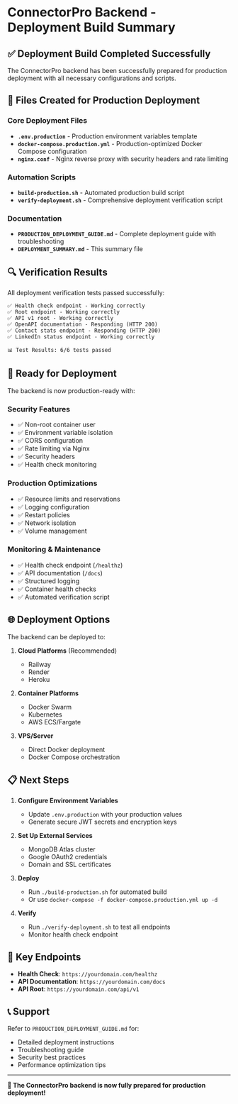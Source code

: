 # ConnectorPro Backend - Deployment Build Summary

## ✅ Deployment Build Completed Successfully

The ConnectorPro backend has been successfully prepared for production deployment with all necessary configurations and scripts.

## 📁 Files Created for Production Deployment

### Core Deployment Files
- **`.env.production`** - Production environment variables template
- **`docker-compose.production.yml`** - Production-optimized Docker Compose configuration
- **`nginx.conf`** - Nginx reverse proxy with security headers and rate limiting

### Automation Scripts
- **`build-production.sh`** - Automated production build script
- **`verify-deployment.sh`** - Comprehensive deployment verification script

### Documentation
- **`PRODUCTION_DEPLOYMENT_GUIDE.md`** - Complete deployment guide with troubleshooting
- **`DEPLOYMENT_SUMMARY.md`** - This summary file

## 🔍 Verification Results

All deployment verification tests passed successfully:

```
✅ Health check endpoint - Working correctly
✅ Root endpoint - Working correctly  
✅ API v1 root - Working correctly
✅ OpenAPI documentation - Responding (HTTP 200)
✅ Contact stats endpoint - Responding (HTTP 200)
✅ LinkedIn status endpoint - Working correctly

📊 Test Results: 6/6 tests passed
```

## 🚀 Ready for Deployment

The backend is now production-ready with:

### Security Features
- ✅ Non-root container user
- ✅ Environment variable isolation
- ✅ CORS configuration
- ✅ Rate limiting via Nginx
- ✅ Security headers
- ✅ Health check monitoring

### Production Optimizations
- ✅ Resource limits and reservations
- ✅ Logging configuration
- ✅ Restart policies
- ✅ Network isolation
- ✅ Volume management

### Monitoring & Maintenance
- ✅ Health check endpoint (`/healthz`)
- ✅ API documentation (`/docs`)
- ✅ Structured logging
- ✅ Container health checks
- ✅ Automated verification script

## 🌐 Deployment Options

The backend can be deployed to:

1. **Cloud Platforms** (Recommended)
   - Railway
   - Render
   - Heroku

2. **Container Platforms**
   - Docker Swarm
   - Kubernetes
   - AWS ECS/Fargate

3. **VPS/Server**
   - Direct Docker deployment
   - Docker Compose orchestration

## 📋 Next Steps

1. **Configure Environment Variables**
   - Update `.env.production` with your production values
   - Generate secure JWT secrets and encryption keys

2. **Set Up External Services**
   - MongoDB Atlas cluster
   - Google OAuth2 credentials
   - Domain and SSL certificates

3. **Deploy**
   - Run `./build-production.sh` for automated build
   - Or use `docker-compose -f docker-compose.production.yml up -d`

4. **Verify**
   - Run `./verify-deployment.sh` to test all endpoints
   - Monitor health check endpoint

## 🔗 Key Endpoints

- **Health Check**: `https://yourdomain.com/healthz`
- **API Documentation**: `https://yourdomain.com/docs`
- **API Root**: `https://yourdomain.com/api/v1`

## 📞 Support

Refer to `PRODUCTION_DEPLOYMENT_GUIDE.md` for:
- Detailed deployment instructions
- Troubleshooting guide
- Security best practices
- Performance optimization tips

---

**🎉 The ConnectorPro backend is now fully prepared for production deployment!**